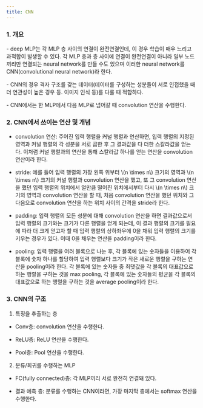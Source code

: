 ```yaml
---
title: CNN
---
```


### 1. 개요

\- deep MLP는 각 MLP 층 사이의 연결이 완전연결인데, 이 경우 학습이 매우 느리고 과적합이 발생할 수 있다. 각 MLP 층과 층 사이에 연결이 완전연결이 아니라 일부 노드끼리만 연결되는 neural network를 만들 수도 있으며 이러한 neural network를 CNN(convolutional neural network)라 한다. 

\- CNN의 경우 격자 구조를 갖는 데이터(데이터를 구성하는 성분들이 서로 인접했을 때 더 연관성이 높은 경우 등. 이미지 인식 등)를 다룰 때 적합하다.

\- CNN에서는 한 MLP에서 다음 MLP로 넘어갈 때 convolution 연산을 수행한다.


### 2. CNN에서 쓰이는 연산 및 개념

- convolution 연산: 주어진 입력 행렬을 커널 행렬과 연산하면, 입력 행렬의 지정된 영역과 커널 행렬의 각 성분을 서로 곱한 후 그 결과값을 다 더한 스칼라값을 얻는다. 이처럼 커널 행렬과의 연산을 통해 스칼라값 하나를 얻는 연산을 convolution 연산이라 한다.

- stride: 예를 들어 입력 행렬의 가장 왼쪽 위부터 \\(n \times n\\) 크기의 영역과 \\(n \times n\\) 크기의 커널 행렬과 convolution 연산을 했고, 또 그 convolution 연산을 했던 입력 행렬의 위치에서 얼만큼 떨어진 위치에서부터 다시 \\(n \times n\\) 크기의 영역과 convolution 연산을 할 때, 처음 convolution 연산을 했던 위치와 그 다음으로 convolution 연산을 하는 위치 사이의 간격을 stride라 한다.

- padding: 입력 행렬의 모든 성분에 대해 convolution 연산을 하면 결과값으로서 입력 행렬의 크기와는 크기가 다른 행렬을 얻게 되는데, 이 결과 행렬의 크기를 필요에 따라 더 크게 얻고자 할 때 입력 행렬의 상하좌우에 0을 채워 입력 행렬의 크기를 키우는 경우가 있다. 이때 0을 채우는 연산을 padding이라 한다.

- pooling: 입력 행렬을 여러 블록으로 나눈 후, 각 블록에 있는 숫자들을 이용하여 각 블록에 숫자 하나를 할당하여 입력 행렬보다 크기가 작은 새로운 행렬을 구하는 연산을 pooling이라 한다. 각 블록에 있는 숫자들 중 최댓값을 각 블록의 대표값으로 하는 행렬을 구하는 것을 max pooling, 각 블록에 있는 숫자들의 평균을 각 블록의 대표값으로 하는 행렬을 구하는 것을 average pooling이라 한다.


### 3. CNN의 구조

1) 특징을 추출하는 층

- Conv층: convolution 연산을 수행한다.

- ReLU층: ReLU 연산을 수행한다.

- Pool층: Pool 연산을 수행한다.


2) 분류/회귀를 수행하는 MLP

- FC(fully connected)층: 각 MLP끼리 서로 완전히 연결돼 있다.

- 결과 예측 층: 분류를 수행하는 CNN이라면, 가장 마지막 층에서는 softmax 연산을 수행한다.

